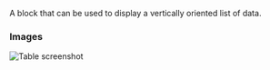 A block that can be used to display a vertically oriented list of data.

### Images

![Table screenshot](https://gitlab.com/appsemble/appsemble/-/raw/0.28.6/config/assets/list.png)
